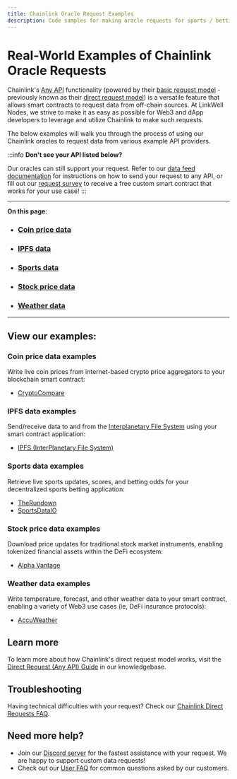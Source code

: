```yaml
---
title: Chainlink Oracle Request Examples
description: Code samples for making oracle requests for sports / betting data (TheRundown), IPFS, weather (AccuWeather), stock prices, real-world assets (RWA), and more. 
---
```


# Real-World Examples of Chainlink Oracle Requests
Chainlink's [Any API](https://docs.chain.link/any-api/introduction) functionality (powered by their [basic request model](/blog/Chainlink-Direct-Requests-Guide) - previously known as their [direct request model](/blog/Chainlink-Direct-Requests-Guide)) is a versatile feature that allows smart contracts to request data from off-chain sources. At LinkWell Nodes, we strive to make it as easy as possible for Web3 and dApp developers to leverage and utilize Chainlink to make such requests. 

The below examples will walk you through the process of using our Chainlink oracles to request data from various example API providers.


:::info 
**Don't see your API listed below?** 

Our oracles can still support your request. Refer to our [data feed documentation](/services/direct-request-jobs/Jobs-and-Pricing) for instructions on how to send your request to any API, or fill out our [request survey](https://linkwellnodes.io/Getting-Started.html) to receive a free custom smart contract that works for your use case! 
:::

---

**On this page**:

* ### [Coin price data](#coin-price-data-examples)
* ### [IPFS data](#ipfs-data-examples)
* ### [Sports data](#sports-data-examples)
* ### [Stock price data](#stock-price-data-examples)
* ### [Weather data](#weather-data-examples)

---

## View our examples:

### Coin price data examples

Write live coin prices from internet-based crypto price aggregators to your blockchain smart contract:

* [CryptoCompare](/services/direct-request-jobs/examples/coin-price-data/CryptoCompare)

### IPFS data examples

Send/receive data to and from the [Interplanetary File System](https://ipfs.tech/) using your smart contract application:

* [IPFS (InterPlanetary File System)](/services/direct-request-jobs/examples/ipfs-data/IPFS)

### Sports data examples

Retrieve live sports updates, scores, and betting odds for your decentralized sports betting application:

* [TheRundown](/services/direct-request-jobs/examples/sports-data/TheRundown)
* [SportsDataIO](/services/direct-request-jobs/examples/sports-data/SportsDataIO)

### Stock price data examples

Download price updates for traditional stock market instruments, enabling tokenized financial assets within the DeFi ecosystem:

* [Alpha Vantage](/services/direct-request-jobs/examples/stock-price-data/Alpha-Vantage)

### Weather data examples

Write temperature, forecast, and other weather data to your smart contract, enabling a variety of Web3 use cases (ie, DeFi insurance protocols):

* [AccuWeather](/services/direct-request-jobs/examples/weather-data/AccuWeather)

## Learn more

To learn more about how Chainlink's direct request model works, visit the [Direct Request (Any API) Guide](/blog/Chainlink-Direct-Requests-Guide) in our knowledgebase.

## Troubleshooting

Having technical difficulties with your request? Check our [Chainlink Direct Requests FAQ](/knowledgebase/faq/Chainlink-Users#chainlink-direct-requests).

## Need more help?
* Join our [Discord server](https://discord.gg/Xs6SjqVPUA) for the fastest assistance with your request. We are happy to support custom data requests!
* Check out our [User FAQ](/knowledgebase/faq/Chainlink-Users "FAQ - Chainlink Data Consumers") for common questions asked by our customers.